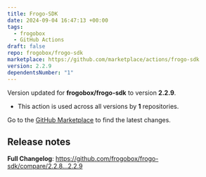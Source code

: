```yaml
---
title: Frogo-SDK
date: 2024-09-04 16:47:13 +00:00
tags:
  - frogobox
  - GitHub Actions
draft: false
repo: frogobox/frogo-sdk
marketplace: https://github.com/marketplace/actions/frogo-sdk
version: 2.2.9
dependentsNumber: "1"
---
```



Version updated for **frogobox/frogo-sdk** to version **2.2.9**.
- This action is used across all versions by **1** repositories.

Go to the [GitHub Marketplace](https://github.com/marketplace/actions/frogo-sdk) to find the latest changes.

## Release notes

**Full Changelog**: https://github.com/frogobox/frogo-sdk/compare/2.2.8...2.2.9
